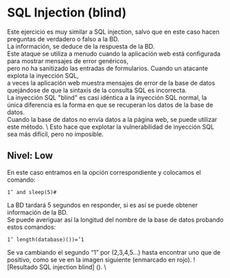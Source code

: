 # SQL Injection (blind)
Este ejercicio es muy similar a SQL injection, salvo que en este caso hacen preguntas de verdadero o falso a la BD. \
La información, se deduce de la respuesta de la BD. \
Este ataque se utiliza a menudo cuando la aplicación web está configurada para mostrar mensajes de error genéricos, \
pero no ha sanitizado las entradas de formularios. Cuando un atacante explota la inyección SQL, \
a veces la aplicación web muestra mensajes de error de la base de datos quejándose de que la sintaxis de la consulta SQL es incorrecta. \
La inyección SQL "blind" es casi idéntica a la inyección SQL normal, la única diferencia es la forma en que se recuperan los datos de la base de datos. \
Cuando la base de datos no envía datos a la página web, se puede utilizar este método. \ 
Esto hace que explotar la vulnerabilidad de inyección SQL sea más difícil, pero no imposible.
## Nivel: Low
En este caso entramos en la opción correspondiente y colocamos el comando:
```
1’ and sleep(5)#
```
La BD tardará 5 segundos en responder, si es así se puede obtener información de la BD. \
Se puede averiguar así la longitud del nombre de la base de datos probando estos comandos:
```
1’ length(database)())=’1
```
Se va cambiando el segundo “1” por (2,3,4,5…) hasta encontrar uno que de positivo, como se ve en la imagen siguiente (enmarcado en rojo).
![Resultado SQL injection blind] (). \



